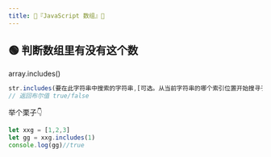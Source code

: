 ```yaml
---
title: 🍉『JavaScript 数组』🍉
---
```


## 🟢 判断数组里有没有这个数  
array.includes() 

```js
str.includes(要在此字符串中搜索的字符串,[可选。从当前字符串的哪个索引位置开始搜寻子字符串，默认值为0])
// 返回布尔值 true/false
```
举个栗子👇  
```js
let xxg = [1,2,3]
let gg = xxg.includes(1)
console.log(gg)//true
```